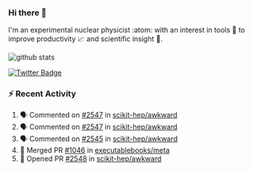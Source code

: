 ### Hi there 👋 

I'm an experimental nuclear physicist :atom: with an interest in tools :wrench: to improve productivity :chart_with_upwards_trend: and scientific insight :telescope:.

![github stats](https://github-readme-stats.vercel.app/api?username=agoose77&show_icons=true&hide_rank=true&hide_title=true&bg_color=30,e76445,904e95&text_color=efe3ec&icon_color=efe3ec)
<!--
**agoose77/agoose77** is a ✨ _special_ ✨ repository because its `README.md` (this file) appears on your GitHub profile.

Here are some ideas to get you started:

- 🔭 I’m currently working on ...
- 🌱 I’m currently learning ...
- 👯 I’m looking to collaborate on ...
- 🤔 I’m looking for help with ...
- 💬 Ask me about ...
- 📫 How to reach me: ...
- 😄 Pronouns: ...
- ⚡ Fun fact: ...
-->

[![Twitter Badge](https://img.shields.io/twitter/follow/agoose77?style=flat-square&logo=Twitter&logoColor=white&color=cornflowerblue)](https://twitter.com/agoose77)

### :zap: Recent Activity

<!--START_SECTION:activity-->
1. 🗣 Commented on [#2547](https://github.com/scikit-hep/awkward/issues/2547) in [scikit-hep/awkward](https://github.com/scikit-hep/awkward)
2. 🗣 Commented on [#2547](https://github.com/scikit-hep/awkward/issues/2547) in [scikit-hep/awkward](https://github.com/scikit-hep/awkward)
3. 🗣 Commented on [#2545](https://github.com/scikit-hep/awkward/issues/2545) in [scikit-hep/awkward](https://github.com/scikit-hep/awkward)
4. 🎉 Merged PR [#1046](https://github.com/executablebooks/meta/pull/1046) in [executablebooks/meta](https://github.com/executablebooks/meta)
5. 💪 Opened PR [#2548](https://github.com/scikit-hep/awkward/pull/2548) in [scikit-hep/awkward](https://github.com/scikit-hep/awkward)
<!--END_SECTION:activity-->
